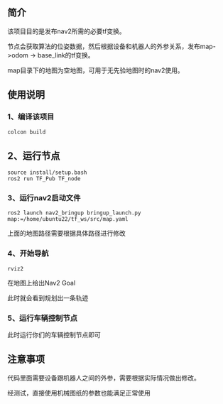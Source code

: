 ## 简介

该项目目的是发布nav2所需的必要tf变换。

节点会获取算法的位姿数据，然后根据设备和机器人的外参关系，发布map->odom -> base_link的tf变换。

map目录下的地图为空地图，可用于无先验地图时的nav2使用。

## 使用说明

### 1、编译该项目

```bash
colcon build
```

## 2、运行节点

```
source install/setup.bash
ros2 run TF_Pub TF_node
```

### 3、运行nav2启动文件

```
ros2 launch nav2_bringup bringup_launch.py  map:=/home/ubuntu22/tf_ws/src/map.yaml
```

上面的地图路径需要根据具体路径进行修改

### 4、开始导航

```
rviz2
```

在地图上给出Nav2 Goal

此时就会看到规划出一条轨迹

### 5、运行车辆控制节点

此时运行你们的车辆控制节点即可

## 注意事项

代码里面需要设备跟机器人之间的外参，需要根据实际情况做出修改。

经测试，直接使用机械图纸的参数也能满足正常使用